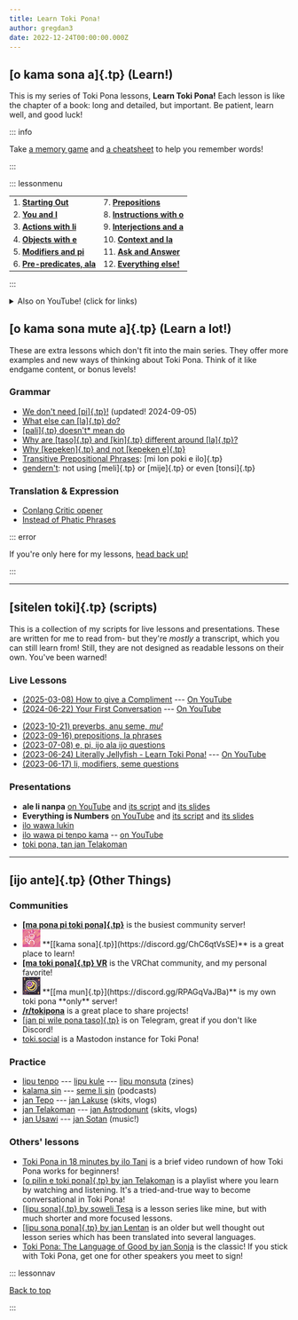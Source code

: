```yaml
---
title: Learn Toki Pona!
author: gregdan3
date: 2022-12-24T00:00:00.000Z
---
```


## [o kama sona a]{.tp} (Learn!)

This is my series of Toki Pona lessons, **Learn Toki Pona!** Each lesson is like
the chapter of a book: long and detailed, but important. Be patient, learn well,
and good luck!

::: info

Take [a memory game](https://jamesmoulang.itch.io/nasin-sona-musi) and
[a cheatsheet](https://raw.githubusercontent.com/zhukant/toki-pona-cheatsheet-suko/main/output/tp-cheatsheet-suko-2pg.pdf)
to help you remember words!

:::

::: lessonmenu

|                                                   |                                                  |
| ------------------------------------------------- | ------------------------------------------------ |
| 1. **[Starting Out](./open.md)**                  | 7. **[Prepositions](./preps.md)**                |
| 2. **[You and I](./mi-sina.md)**                  | 8. **[Instructions with o](./o.md)**             |
| 3. **[Actions with li](./li.md)**                 | 9. **[Interjections and a](./interjections.md)** |
| 4. **[Objects with e](./e.md)**                   | 10. **[Context and la](./la.md)**                |
| 5. **[Modifiers and pi](./mod-pi.md)**            | 11. **[Ask and Answer](./seme.md)**              |
| 6. **[Pre-predicates, ala](./pre-predicates.md)** | 12. **[Everything else!](./bits.md)**            |

:::

<!-- 1. **[You're done!](./pini.md)** -->

<details>
<summary>Also on YouTube! (click for links)</summary>

**[Whole Playlist](https://www.youtube.com/playlist?list=PLoLQoll2U6WEeCO7C2oc1LTWgkoBC8rvT)**

- [You and I](https://youtu.be/J93GWOMbgdg)
- [Actions with li](https://youtu.be/xaYd936H--o)
- [Objects with e](https://youtu.be/ZLcSwYEZmIY)
- [Modifiers and pi](https://youtu.be/J6ThX6dQyCI)
- [Pre-predicates and ala](https://youtu.be/YjxSaqAZwqk)
- [Prepositions](https://youtu.be/hbUaLDRmULI)
- [Instructions and o](https://youtu.be/lf3lDjIWiYI)
- [Interjections, mu, a!](https://youtu.be/0hz1VHldmq4)
- [Names, Numbers, kin](https://youtu.be/P0N1S5jBujI)
- [Many li, e, en, anu](https://youtu.be/BGsodPu9UAw)

</details>

<!--

Looking for a specific topic? Here's some specific topics from the lessons, in the order they appear.

<details><summary>Click here for a topic breakdown!</summary>

- [Getting Started](./open.md) --- **[Whole Playlist](https://www.youtube.com/playlist?list=PLoLQoll2U6WEeCO7C2oc1LTWgkoBC8rvT)**
  - [Learning Philosophy](./open.md#how-to-learn)
  - [How to Read](./open.md#how-to-read)
  - [How to Write](./open.md#how-to-write) ([sitelen Lasina](open.md#sitelen-lasina---latin-writing), [sitelen pona](open.md#sitelen-pona---good-writing))
- [You and I](./mi-sina.md) --- [On YouTube](https://youtu.be/J93GWOMbgdg)
  - [Saying Hello and Goodbye](mi-sina.md#hello-and-goodbye)
  - ["Doing" and "Being" are the same thing](mi-sina.md#actiondescription-duality)
  - [Toki Pona words are broad](mi-sina.md#broadness)
- [Actions with li](./li.md) --- [On YouTube](https://youtu.be/xaYd936H--o)
  - [Single li](li.md#predicates-and-li)
  - [Multiple li](li.md#multiple-li)
- [Objects with e](./e.md) --- [On YouTube](https://youtu.be/ZLcSwYEZmIY)
  - [Single e](e.md#objects-and-e)
  - [Multiple e](e.md#multiple-e)
  - [Multiple li and multiple e](e.md#multiple-li-and-multiple-e)
- [Modifiers and pi](./mod-pi.md) --- [On YouTube](https://youtu.be/J6ThX6dQyCI)
  - [More subjects with en](mod-pi.md#en-quickly)
  - [One modifier](mod-pi.md#one-modifier)
  - [Many modifiers](mod-pi.md#many-modifiers)
  - [pi phrases](mod-pi.md#pi-phrases)
- [Pre-predicates, ala](./pre-predicates.md) --- [On YouTube](https://youtu.be/YjxSaqAZwqk)
  - [wile](pre-predicates.md#wile), [ken](pre-predicates.md#ken), [kama](pre-predicates.md#kama), [awen](pre-predicates.md#awen), [sona](pre-predicates.md#sona), [alasa/lukin](pre-predicates.md#alasa--lukin)
  - [Multiple pre-predicates](pre-predicates.md#multiple-pre-predicates)
  - [Negating with ala](pre-predicates.md#ala)
- [Prepositions](./preps.md) --- [On YouTube](https://youtu.be/hbUaLDRmULI)
  - [tawa](preps.md#tawa), [lon](preps.md#lon), [tan](preps.md#tan), [sama](preps.md#sama), [kepeken](preps.md#kepeken)
  - [Preps right after li](preps.md#right-after-li)
  - [Multiple preps](preps.md#multiple-prepositions)
  - [Preps and ala](preps.md#ala-and-prepositions)
- [Instructions with o](./o.md) --- [On YouTube](https://youtu.be/lf3lDjIWiYI)
  - [Instructions](o.md#instructions)
  - [Getting someone's attention](o.md#attention)
  - [taso sentences](o.md#taso-sentences), [taso modifier](o.md#taso-modifier), [taso content word](o.md#taso-head)
- [Interjections and a](./interjections.md) --- [On YouTube](https://youtu.be/0hz1VHldmq4)
  - [Using a for anything](interjections.md#a-the-interjection-that-ever)
  - ["pona tawa sina" / well wishes](interjections.md#o-alikes--well-wishes)
  - [Feelings, opinions, remarks with content word interjections](interjections.md#feelings-opinions-and-remarks)
- [Context and la](./la.md)
  - [Phrases in la](la.md#phrases-and-la)
  - [Sentences in la ](a.md#sentences-and-la)
  - [Multiple la](la.md#multiple-la)
  - [la and o together](la.md#if-la-then-o)
- [[WIP] Questions, answers, seme](./seme.md)
- [[WIP] And Another Thing...](./bits.md) --- [On YouTube](https://youtu.be/P0N1S5jBujI)
  - [Proper Names / Cartouches](bits.md#proper-names) ([By the book](bits.md#nasin-pona), [Moraic method](bits.md#sitelen-kalama))
  - [Numbers](bits.md#numbers) ([Simple way](bits.md#nasin-pona-1), [Fancy way](bits.md#nasin-suli))
  - [kin and sentences](bits.md#kin)
  - [anu and "or"](bits.md#anu)
- [[WIP] Finale](./pini.md)

</details>

-->

## [o kama sona mute a]{.tp} (Learn a lot!)

These are extra lessons which don't fit into the main series. They offer more
examples and new ways of thinking about Toki Pona. Think of it like endgame
content, or bonus levels!

### Grammar

<!-- ![new!](/icons/new.gif) -->

- [We don't need [pi]{.tp}!](./pint.md) (updated! 2024-09-05)
- [What else can [la]{.tp} do?](./la-extras.md)
- [[pali]{.tp} doesn't\* mean do](./palint.md)
- [Why are [taso]{.tp} and [kin]{.tp} different around [la]{.tp}?](./taso-vs-taso-la.md)
- [Why [kepeken]{.tp} and not [kepeken e]{.tp}](./kepeken.md)
- [Transitive Prepositional Phrases](./trans-preps.md): [mi lon poki e ilo]{.tp}
- [gendern't](./gendernt.md): not using [meli]{.tp} or [mije]{.tp} or even
  [tonsi]{.tp}

### Translation & Expression

- [Conlang Critic opener](./conlang-critic.md)
- [Instead of Phatic Phrases](./phatic-phrases.md)

<!--

## tan seme (why)

Many people have asked, why did start my lessons series? Why did I go to all this effort when many others had made good lessons before?

There were many gaps in the existing lessons that I wanted to cover.
Most other lessons do not have context-driven examples, with a situation a statement would exist in.
Most other lessons introduced sitelen pona, but went no further.
I couldn't find a single other lesson series that covered interjections beyond "a" and "mu."
And I wanted to help with some of the terminology problems floating around the community!

This, and many more things, drove me to create my own series. But most of the credit belongs to the Toki Pona VR community, where I found the most fascinating and excited people to practice with and to teach! They drove me to begin writing down what I knew, to help more discover the language, and to grow the community.

-->

::: error

If you're only here for my lessons, [head back up!](./#)

:::

---

## [sitelen toki]{.tp} (scripts)

This is a collection of my scripts for live lessons and presentations. These are
written for me to read from- but they're _mostly_ a transcript, which you can
still learn from! Still, they are not designed as readable lessons on their own.
You've been warned!

### Live Lessons

- [(2025-03-08) How to give a Compliment](./compliments.md) ---
  [On YouTube](https://youtu.be/8XhExj7wS6w)
- [(2024-06-22) Your First Conversation](./conversations-1.md) ---
[On YouTube](https://www.youtube.com/watch?v=UfQaFIrWXQI)
<!-- - [(2024-04-13) Semantic Spaces](./semantic-spaces.md) -->
- [(2023-10-21) preverbs, anu seme, _mu!_](./oct-21-preverbs-interjections.md)
- [(2023-09-16) prepositions, la phrases](./sep-16-preps-la.md)
- [(2023-07-08) e, pi, ijo ala ijo questions](./jul-08-e-pi.md)
- [(2023-06-24) Literally Jellyfish - Learn Toki Pona!](./jellyfish.md) ---
  [On YouTube](https://youtu.be/4ituR4S-NS0)
- [(2023-06-17) li, modifiers, seme questions](./jun-17-li-modifiers.md)

### **Presentations**

- **ale li nanpa** [on YouTube](https://youtu.be/AgkDx8dIAio) and
  [its script](../poka/ale-li-nanpa-tp.md) and
  [its slides](../toki/ale-li-nanpa-tp.md)
- **Everything is Numbers** [on YouTube](https://youtu.be/_awfcwuJhpk) and
  [its script](../poka/ale-li-nanpa-en.md) and
  [its slides](../toki/ale-li-nanpa-en.md)
- [ilo wawa lukin](../toki/mi-lon-ilo.md)
- [ilo wawa pi tenpo kama](../toki/ilo-lukin.md) --
  [on YouTube](https://www.youtube.com/watch?v=43tB0hZ29LI)
- [toki pona, tan jan Telakoman](../toki/telakoman.md)

---

## [ijo ante]{.tp} (Other Things)

### Communities

- **[[ma pona pi toki pona]{.tp}](https://discord.gg/mapona)** is the busiest
  community server!
- <img src="/icons/kama-sona_s.png" class="icon" alt="server icon for kama sona" />
  **[[kama sona]{.tp}](https://discord.gg/ChC6qtVsSE)** is a great place to
  learn!
- **[[ma toki pona]{.tp} VR](https://vrc.group/TOKI.9663)** is the VRChat
  community, and my personal favorite!
- <img src="/icons/ma-mun_s.png" class="icon" alt="server icon for ma mun" />
  **[[ma mun]{.tp}](https://discord.gg/RPAGqVaJBa)** is my own toki pona
  **only** server!
- **[/r/tokipona](https://reddit.com/r/tokipona)** is a great place to share
  projects!
- [[jan pi wile pona taso]{.tp}](https://t.me/+UqUj9OFM_9e8iPUW) is on Telegram,
  great if you don't like Discord!
- [toki.social](https://toki.social/public/local) is a Mastodon instance for
  Toki Pona!

### Practice

- [lipu tenpo](https://liputenpo.org/) --- [lipu kule](https://lipukule.org/)
  --- [lipu monsuta](https://lipumonsuta.neocities.org/) (zines)
- [kalama sin](https://www.youtube.com/watch?v=QmgaRPuF9CE&list=PLjOmpMyMxd8Qs2mAXcLk817tQy_AQj09u)
  --- [seme li sin](https://www.youtube.com/c/semelisin) (podcasts)
- [jan Tepo](https://www.youtube.com/@tbodt) ---
  [jan Lakuse](https://www.youtube.com/@janlakuse5199) (skits, vlogs)
- [jan Telakoman](https://www.youtube.com/@jantelakoman) ---
  [jan Astrodonunt](https://www.youtube.com/user/astrodonunt) (skits, vlogs)
- [jan Usawi](https://www.youtube.com/@janusawi8794) ---
  [jan Sotan](https://www.youtube.com/@Zotn) (music!)

### Others' lessons

- [Toki Pona in 18 minutes by ilo Tani](https://www.youtube.com/watch?v=5phj5Ae80h8)
  is a brief video rundown of how Toki Pona works for beginners!
- [[o pilin e toki pona]{.tp} by jan Telakoman](https://www.youtube.com/playlist?list=PLwYL9_SRAk8EXSZPSTm9lm2kD_Z1RzUgm)
  is a playlist where you learn by watching and listening. It's a tried-and-true
  way to become conversational in Toki Pona!
- [[lipu sona]{.tp} by soweli Tesa](https://sowelitesa.kittycat.homes/lipu-sona/)
  is a lesson series like mine, but with much shorter and more focused lessons.
- [[lipu sona pona]{.tp} by jan Lentan](https://lipu-sona.pona.la/) is an older
  but well thought out lesson series which has been translated into several
  languages.
- [Toki Pona: The Language of Good by jan Sonja](https://www.amazon.com/dp/0978292308/)
  is the classic! If you stick with Toki Pona, get one for other speakers you
  meet to sign!

::: lessonnav

[Back to top](#)

:::
